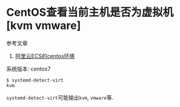 # CentOS查看当前主机是否为虚拟机[kvm vmware]

参考文章

1. [阿里云ECS的centos环境](https://www.cnblogs.com/architectforest/p/12573877.html)

系统版本: centos7

```log
$ systemd-detect-virt
kvm
```

`systemd-detect-virt`可能输出`kvm`, `vmware`等.
